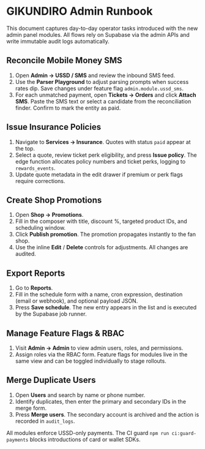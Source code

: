 # GIKUNDIRO Admin Runbook

This document captures day-to-day operator tasks introduced with the new admin panel modules. All flows rely on Supabase via the
admin APIs and write immutable audit logs automatically.

## Reconcile Mobile Money SMS
1. Open **Admin → USSD / SMS** and review the inbound SMS feed.
2. Use the **Parser Playground** to adjust parsing prompts when success rates dip. Save changes under feature flag `admin.module.ussd_sms`.
3. For each unmatched payment, open **Tickets → Orders** and click **Attach SMS**. Paste the SMS text or select a candidate from the
   reconciliation finder. Confirm to mark the entity as paid.

## Issue Insurance Policies
1. Navigate to **Services → Insurance**. Quotes with status `paid` appear at the top.
2. Select a quote, review ticket perk eligibility, and press **Issue policy**. The edge function allocates policy numbers and
   ticket perks, logging to `rewards_events`.
3. Update quote metadata in the edit drawer if premium or perk flags require corrections.

## Create Shop Promotions
1. Open **Shop → Promotions**.
2. Fill in the composer with title, discount %, targeted product IDs, and scheduling window.
3. Click **Publish promotion**. The promotion propagates instantly to the fan shop.
4. Use the inline **Edit** / **Delete** controls for adjustments. All changes are audited.

## Export Reports
1. Go to **Reports**.
2. Fill in the schedule form with a name, cron expression, destination (email or webhook), and optional payload JSON.
3. Press **Save schedule**. The new entry appears in the list and is executed by the Supabase job runner.

## Manage Feature Flags & RBAC
1. Visit **Admin → Admin** to view admin users, roles, and permissions.
2. Assign roles via the RBAC form. Feature flags for modules live in the same view and can be toggled individually to stage
   rollouts.

## Merge Duplicate Users
1. Open **Users** and search by name or phone number.
2. Identify duplicates, then enter the primary and secondary IDs in the merge form.
3. Press **Merge users**. The secondary account is archived and the action is recorded in `audit_logs`.

All modules enforce USSD-only payments. The CI guard `npm run ci:guard-payments` blocks introductions of card or wallet SDKs.
